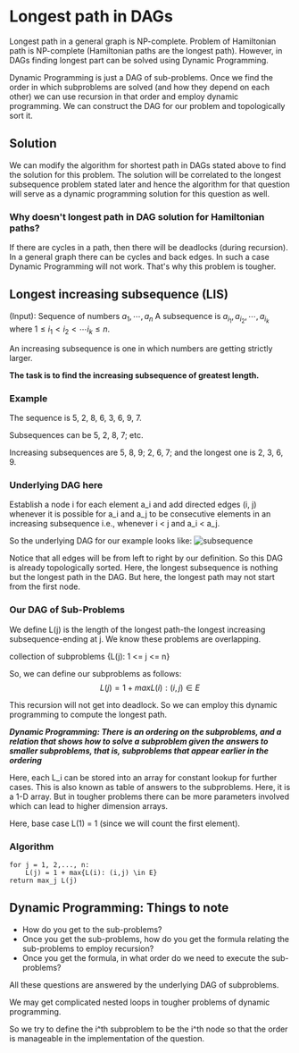 # Longest path in DAGs

Longest path in a general graph is NP-complete. Problem of Hamiltonian path is NP-complete (Hamiltonian paths are the longest path). However, in DAGs finding longest part can be solved using Dynamic Programming.

Dynamic Programming is just a DAG of sub-problems. Once we find the order in which subproblems are solved (and how they depend on each other) we can use recursion in that order and employ dynamic programming. We can construct the DAG for our problem and topologically sort it.

## Solution

We can modify the algorithm for shortest path in DAGs stated above to find the solution for this problem. The solution will be correlated to the longest subsequence problem stated later and hence the algorithm for that question will serve as a dynamic programming solution for this question as well.

### Why doesn't longest path in DAG solution for Hamiltonian paths?

If there are cycles in a path, then there will be deadlocks (during recursion). In a general graph there can be cycles and back edges. In such a case Dynamic Programming will not work. That's why this problem is tougher.

## Longest increasing subsequence (LIS)

(Input): Sequence of numbers $a_1, \cdots , a_n$
A subsequence is $a_{i_1},a_{i_2},\cdots, a_{i_k}$ where $1 \le i_1 < i_2 < \cdots i_k \le n$.

An increasing subsequence is one in which numbers are getting strictly larger.

**The task is to find the increasing subsequence of greatest length.**

### Example
The sequence is 5, 2, 8, 6, 3, 6, 9, 7.

Subsequences can be 5, 2, 8, 7; etc.

Increasing subsequences are 5, 8, 9; 2, 6, 7; and the longest one is 2, 3, 6, 9.

### Underlying DAG here
Establish a node i for each element a_i and add directed edges (i, j) whenever it is possible for a_i and a_j to be consecutive elements in an increasing subsequence i.e., whenever i < j and a_i < a_j.

So the underlying DAG for our example looks like:
![subsequence](./img/subsequence.png)

Notice that all edges will be from left to right by our definition. So this DAG is already topologically sorted. Here, the longest subsequence is nothing but the longest path in the DAG. But here, the longest path may not start from the first node.

### Our DAG of Sub-Problems
We define L(j) is the length of the longest path-the longest increasing subsequence-ending at j. We know these problems are overlapping.

collection of subproblems {L(j): 1 <= j <= n}

So, we can define our subproblems as follows:
$$L(j) = 1 + max{L(i): (i,j) \in E}$$

This recursion will not get into deadlock. So we can employ this dynamic programming to compute the longest path.

***Dynamic Programming: There is an ordering on the subproblems, and a relation that shows how to solve a subproblem given the answers to smaller subproblems, that is, subproblems that appear earlier in the ordering***

Here, each L_i can be stored into an array for constant lookup for further cases. This is also known as table of answers to the subproblems. Here, it is a 1-D array. But in tougher problems there can be more parameters involved which can lead to higher dimension arrays.

Here, base case L(1) = 1 (since we will count the first element).

### Algorithm
```
for j = 1, 2,..., n:
	L(j) = 1 + max{L(i): (i,j) \in E}
return max_j L(j)
```

## Dynamic Programming: Things to note
- How do you get to the sub-problems?
- Once you get the sub-problems, how do you get the formula relating the sub-problems to employ recursion?
- Once you get the formula, in what order do we need to execute the sub-problems?

All these questions are answered by the underlying DAG of subproblems.

We may get complicated nested loops in tougher problems of dynamic programming.

So we try to define the i^th subproblem to be the i^th node so that the order is manageable in the implementation of the question.